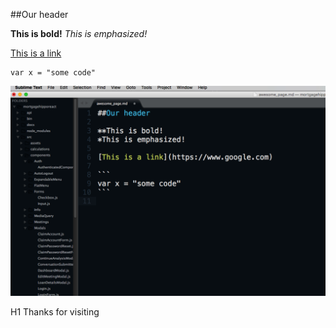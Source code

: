 ##Our header

**This is bold!**
*This is emphasized!*

[This is a link](https://www.google.com)

```
var x = "some code"
```
![This is our screenshot](screenshot.png)

H1 Thanks for visiting
